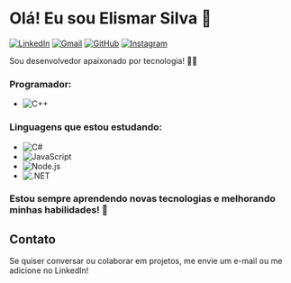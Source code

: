 # Olá! Eu sou Elismar Silva 👋

[![LinkedIn](https://img.shields.io/badge/LinkedIn-0A66C2?style=flat-square&logo=linkedin&logoColor=white)](https://www.linkedin.com/in/elismar-silva-3024341a3/)
[![Gmail](https://img.shields.io/badge/Gmail-EA4335?style=flat-square&logo=gmail&logoColor=white)](mailto:elismar.tec19@gmail.com)
[![GitHub](https://img.shields.io/badge/GitHub-181717?style=flat-square&logo=github&logoColor=white)](https://github.com/ElismarSilva)
[![Instagram](https://img.shields.io/badge/Instagram-E4405F?style=flat-square&logo=instagram&logoColor=white)](https://instagram.com/elismar_ss/)

Sou desenvolvedor apaixonado por tecnologia! 👨‍💻

### Programador:
- ![C++](https://img.shields.io/badge/C++-00599C?style=flat-square&logo=c%2B%2B&logoColor=white)

### Linguagens que estou estudando:
- ![C#](https://img.shields.io/badge/C%23-239120?style=flat-square&logo=c%23&logoColor=white)
- ![JavaScript](https://img.shields.io/badge/JavaScript-F7DF1E?style=flat-square&logo=javascript&logoColor=black)
- ![Node.js](https://img.shields.io/badge/Node.js-339933?style=flat-square&logo=node.js&logoColor=white)
- ![.NET](https://img.shields.io/badge/.NET-512BD4?style=flat-square&logo=.net&logoColor=white)

### Estou sempre aprendendo novas tecnologias e melhorando minhas habilidades! 🚀

## Contato
Se quiser conversar ou colaborar em projetos, me envie um e-mail ou me adicione no LinkedIn!
